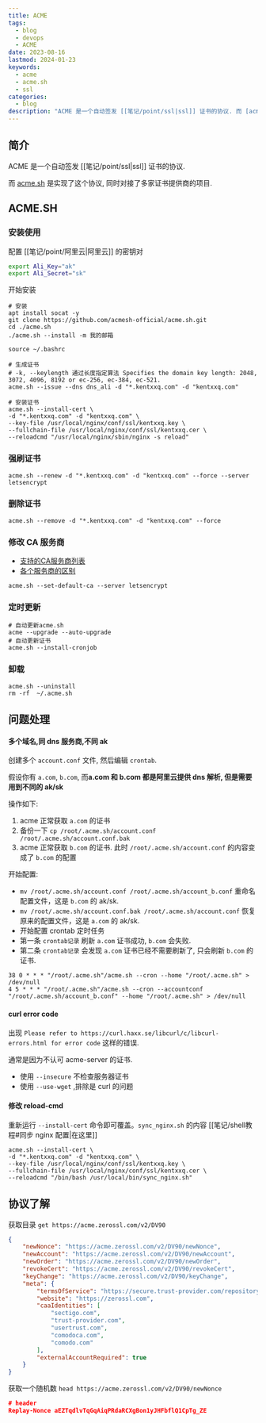 ```yaml
---
title: ACME
tags:
  - blog
  - devops
  - ACME
date: 2023-08-16
lastmod: 2024-01-23
keywords:
  - acme
  - acme.sh
  - ssl
categories:
  - blog
description: "ACME 是一个自动签发 [[笔记/point/ssl|ssl]] 证书的协议. 而 [acme.sh](https://github.com/acmesh-official/acme.sh.git) 是实现了这个协议, 同时对接了多家证书提供商的项目."
---
```


## 简介

ACME 是一个自动签发 [[笔记/point/ssl|ssl]] 证书的协议.

而 [acme.sh](https://github.com/acmesh-official/acme.sh.git) 是实现了这个协议, 同时对接了多家证书提供商的项目.

## ACME.SH

### 安装使用

配置 [[笔记/point/阿里云|阿里云]] 的密钥对

```bash
export Ali_Key="ak"
export Ali_Secret="sk"
```

开始安装

```shell
# 安装
apt install socat -y
git clone https://github.com/acmesh-official/acme.sh.git
cd ./acme.sh
./acme.sh --install -m 我的邮箱

source ~/.bashrc

# 生成证书
# -k, --keylength 通过长度指定算法 Specifies the domain key length: 2048, 3072, 4096, 8192 or ec-256, ec-384, ec-521.
acme.sh --issue --dns dns_ali -d "*.kentxxq.com" -d "kentxxq.com"

# 安装证书
acme.sh --install-cert \
-d "*.kentxxq.com" -d "kentxxq.com" \
--key-file /usr/local/nginx/conf/ssl/kentxxq.key \
--fullchain-file /usr/local/nginx/conf/ssl/kentxxq.cer \
--reloadcmd "/usr/local/nginx/sbin/nginx -s reload"
```

### 强刷证书

```shell
acme.sh --renew -d "*.kentxxq.com" -d "kentxxq.com" --force --server letsencrypt
```

### 删除证书

```shell
acme.sh --remove -d "*.kentxxq.com" -d "kentxxq.com" --force
```

### 修改 CA 服务商

- [支持的CA服务商列表](https://github.com/acmesh-official/acme.sh/wiki/Server)
- [各个服务商的区别](https://github.com/acmesh-official/acme.sh/wiki/CA)

```shell
acme.sh --set-default-ca --server letsencrypt
```

### 定时更新

```shell
# 自动更新acme.sh
acme --upgrade --auto-upgrade
# 自动更新证书
acme.sh --install-cronjob
```

### 卸载

```shell
acme.sh --uninstall
rm -rf  ~/.acme.sh
```

## 问题处理

#### 多个域名,同 dns 服务商,不同 ak

创建多个 `account.conf` 文件, 然后编辑 `crontab`.

假设你有 `a.com`, `b.com`, 而**a.com 和 b.com 都是阿里云提供 dns 解析, 但是需要用到不同的 ak/sk**

操作如下:

1. acme 正常获取 `a.com` 的证书
2. 备份一下 `cp /root/.acme.sh/account.conf /root/.acme.sh/account.conf.bak`
3. acme 正常获取 `b.com` 的证书. 此时 `/root/.acme.sh/account.conf` 的内容变成了 `b.com` 的配置

开始配置:

- `mv /root/.acme.sh/account.conf /root/.acme.sh/account_b.conf` 重命名配置文件，这是 `b.com` 的 ak/sk.
- `mv /root/.acme.sh/account.conf.bak /root/.acme.sh/account.conf` 恢复原来的配置文件，这是 `a.com` 的 ak/sk.
- 开始配置 crontab 定时任务
- 第一条 `crontab记录` 刷新 `a.com` 证书成功, `b.com` 会失败.
- 第二条 `crontab记录` 会发现 `a.com` 证书已经不需要刷新了, 只会刷新 `b.com` 的证书.

```shell
38 0 * * * "/root/.acme.sh"/acme.sh --cron --home "/root/.acme.sh" > /dev/null
4 5 * * * "/root/.acme.sh"/acme.sh --cron --accountconf "/root/.acme.sh/account_b.conf" --home "/root/.acme.sh" > /dev/null
```

#### curl error code

出现 `Please refer to https://curl.haxx.se/libcurl/c/libcurl-errors.html for error code` 这样的错误.

通常是因为不认可 acme-server 的证书.

- 使用 `--insecure` 不检查服务器证书
- 使用 `--use-wget` ,排除是 curl 的问题

#### 修改 reload-cmd

重新运行 `--install-cert` 命令即可覆盖。`sync_nginx.sh` 的内容 [[笔记/shell教程#同步 nginx 配置|在这里]]

```shell
acme.sh --install-cert \
-d "*.kentxxq.com" -d "kentxxq.com" \
--key-file /usr/local/nginx/conf/ssl/kentxxq.key \
--fullchain-file /usr/local/nginx/conf/ssl/kentxxq.cer \
--reloadcmd "/bin/bash /usr/local/bin/sync_nginx.sh"
```

## 协议了解

获取目录 `get https://acme.zerossl.com/v2/DV90`

```json
{
    "newNonce": "https://acme.zerossl.com/v2/DV90/newNonce",
    "newAccount": "https://acme.zerossl.com/v2/DV90/newAccount",
    "newOrder": "https://acme.zerossl.com/v2/DV90/newOrder",
    "revokeCert": "https://acme.zerossl.com/v2/DV90/revokeCert",
    "keyChange": "https://acme.zerossl.com/v2/DV90/keyChange",
    "meta": {
        "termsOfService": "https://secure.trust-provider.com/repository/docs/Legacy/20221001_Certificate_Subscriber_Agreement_v_2_5_click.pdf",
        "website": "https://zerossl.com",
        "caaIdentities": [
            "sectigo.com",
            "trust-provider.com",
            "usertrust.com",
            "comodoca.com",
            "comodo.com"
        ],
        "externalAccountRequired": true
    }
}
```

获取一个随机数 `head https://acme.zerossl.com/v2/DV90/newNonce`

```json
# header
Replay-Nonce aEZTqdlvTqGqAiqPRdaRCXgBon1yJHFbflQ1CpTg_ZE
```
